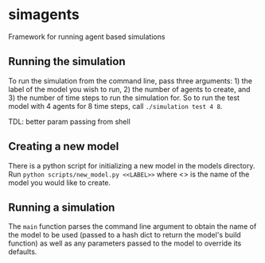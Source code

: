 # simagents
Framework for running agent based simulations

## Running the simulation
To run the simulation from the command line, pass three arguments: 1) the label
of the model you wish to run, 2) the number of agents to create, and 3) the
number of time steps to run the simulation for. So to run the test model with 4
agents for 8 time steps, call `./simulation test 4 8`.

TDL: better param passing from shell

## Creating a new model
There is a python script for initializing a new model in the models directory.
Run `python scripts/new_model.py <<LABEL>>` where <<LABEL>> is the name of the
model you would like to create.

## Running a simulation
The `main` function parses the command line argument to obtain the name of the
model to be used (passed to a hash dict to return the model's build function)
as well as any parameters passed to the model to override its defaults.